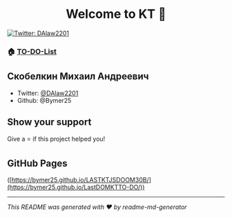 <h1 align="center">Welcome to KT 👋</h1>
<p>
  <a href="https://twitter.com/DAlaw2201" target="_blank">
    <img alt="Twitter: DAlaw2201" src="https://img.shields.io/twitter/follow/DAlaw2201.svg?style=social" />
  </a>
</p>

### 🏠 [TO-DO-List](https://github.com/Bymer25/KTJS.git)

## Скобелкин Михаил Андреевич

* Twitter: [@DAlaw2201](https://twitter.com/DAlaw2201)
* Github: @Bymer25

## Show your support

Give a ⭐️ if this project helped you!

## GitHub Pages
([https://bymer25.github.io/LASTKTJSDOOM30B/](https://bymer25.github.io/LastDOMKTTO-DO/))

***
_This README was generated with ❤️ by readme-md-generator_
